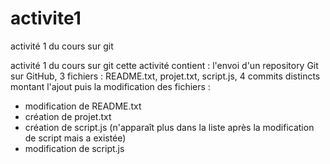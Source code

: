 # activite1

activité 1 du cours sur git

activité 1 du cours sur git
cette activité contient :
l'envoi d'un repository Git sur GitHub,
3 fichiers : README.txt, projet.txt, script.js,
4 commits distincts montant l'ajout puis la modification des fichiers :
- modification de README.txt
- création de projet.txt
- création de script.js (n'apparaît plus dans la liste après la modification de script mais a existée)
- modification de script.js
